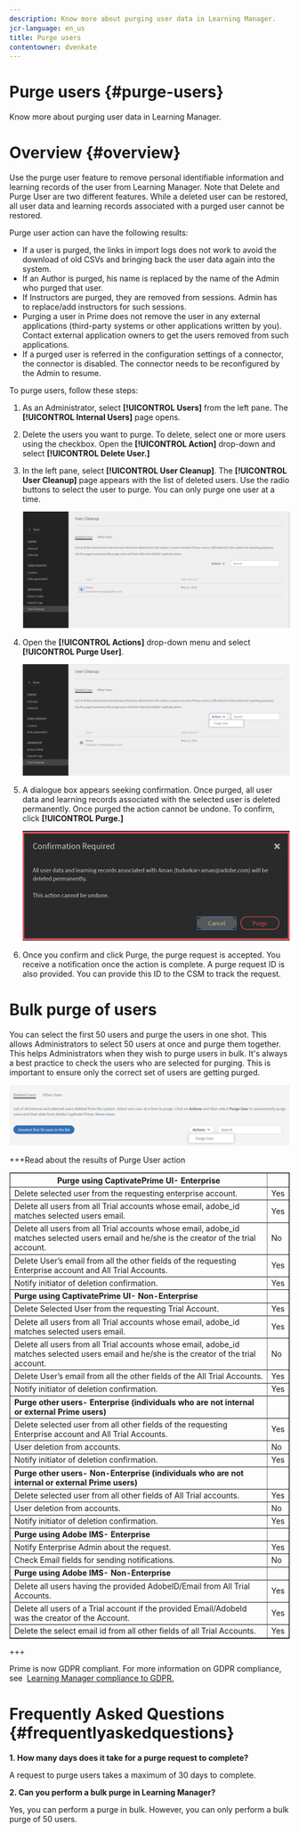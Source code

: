 ```yaml
---
description: Know more about purging user data in Learning Manager.
jcr-language: en_us
title: Purge users
contentowner: dvenkate
---
```



# Purge users {#purge-users}

Know more about purging user data in Learning Manager.

# Overview {#overview}

Use the purge user feature to remove personal identifiable information and learning records of the user from Learning Manager. Note that Delete and Purge User are two different features. While a deleted user can be restored, all user data and learning records associated with a purged user cannot be restored.

Purge user action can have the following results:

* If a user is purged, the links in import logs  does  not work to avoid the download&nbsp;of old CSVs and bringing back the user data again into the system.
* If an Author is purged, his name is replaced by the name of the Admin who purged that user.
* If Instructors are purged, they are removed from sessions. Admin has to&nbsp;replace/add instructors for such sessions.
* Purging a user in Prime does not remove the user in any external applications (third-party systems or other applications written by you). Contact external application owners to get the users removed from such applications.
* If a purged user is referred in the configuration settings of a connector, the connector is disabled. The&nbsp;connector needs to be reconfigured by the Admin to resume.

To purge&nbsp;users, follow these steps:

1. As an Administrator, select **[!UICONTROL Users]** from the left pane. The **[!UICONTROL Internal Users]** page opens.
1. Delete the users you want to purge. To delete, select one or more users using the checkbox. Open the **[!UICONTROL Action]** drop-down and select **[!UICONTROL Delete User.]**
1. In the left pane, select **[!UICONTROL User Cleanup]**. The **[!UICONTROL User Cleanup]** page appears with the list of deleted users. Use the radio buttons to select the user to purge. You can only purge one user at a time.

   ![](assets/purge-1.png)

1. Open the **[!UICONTROL Actions]** drop-down menu and select **[!UICONTROL Purge User]**.&nbsp;

   ![](assets/purge-2.png)

1. A dialogue box appears seeking confirmation. Once purged, all user data and learning records associated with the selected user is deleted permanently. Once purged the action cannot be undone. To confirm, click **[!UICONTROL Purge.]**

   ![](assets/purge-3.png)

1. Once you confirm and click Purge, the purge request is accepted. You receive a notification once the action is complete. A purge request ID is also provided. You can provide this ID to the CSM to track the request.

# Bulk purge of users

You can select the first 50 users and purge the users in one shot. This allows Administrators to select 50 users at once and purge them together. This helps Administrators when they wish to purge users in bulk. It's always a best practice to check the users who are selected for purging. This is important to ensure only the correct set of users are getting purged.&nbsp;

![](assets/bulk-purge-users.png) 

+++Read about the results of Purge User action

<table width="100%" cellspacing="0" cellpadding="1" border="1"> 
 <tbody> 
  <tr> 
   <th><strong>Purge using CaptivatePrime UI- Enterprise</strong></th> 
   <th>&nbsp;</th> 
  </tr> 
  <tr> 
   <td>Delete selected user from the requesting enterprise account.<br></td> 
   <td>Yes</td> 
  </tr> 
  <tr> 
   <td>Delete all users from all Trial accounts whose email, adobe_id matches selected users email.</td> 
   <td>Yes</td> 
  </tr> 
  <tr> 
   <td>Delete all users from all Trial accounts whose email, adobe_id matches selected users email and he/she is the creator of the trial account.</td> 
   <td>No</td> 
  </tr> 
  <tr> 
   <td>Delete User’s email from all the other fields of the requesting Enterprise account and All Trial Accounts.</td> 
   <td>Yes</td> 
  </tr> 
  <tr> 
   <td>Notify initiator of deletion confirmation.</td> 
   <td>Yes</td> 
  </tr> 
  <tr> 
   <td><strong>Purge using CaptivatePrime UI- Non-Enterprise</strong></td> 
   <td>&nbsp;</td> 
  </tr> 
  <tr> 
   <td>Delete Selected User from the requesting Trial Account.</td> 
   <td>Yes</td> 
  </tr> 
  <tr> 
   <td>Delete all users from all Trial accounts whose email, adobe_id matches selected users email.</td> 
   <td>Yes</td> 
  </tr> 
  <tr> 
   <td>Delete all users from all Trial accounts whose email, adobe_id matches selected users email and he/she is the creator of the trial account.</td> 
   <td>No</td> 
  </tr> 
  <tr> 
   <td>Delete User’s email from all the other fields of the All Trial Accounts.</td> 
   <td>Yes</td> 
  </tr> 
  <tr> 
   <td>Notify initiator of deletion confirmation.</td> 
   <td>Yes</td> 
  </tr> 
  <tr> 
   <td><strong>Purge other users- Enterprise (individuals who are not internal or external Prime users)</strong></td> 
   <td>&nbsp;</td> 
  </tr> 
  <tr> 
   <td>Delete selected user from all other fields of the requesting Enterprise account and All Trial Accounts.</td> 
   <td>Yes</td> 
  </tr> 
  <tr> 
   <td>User deletion from accounts.</td> 
   <td>No</td> 
  </tr> 
  <tr> 
   <td>Notify initiator of deletion confirmation.&nbsp;</td> 
   <td>Yes</td> 
  </tr> 
  <tr> 
   <td><strong>Purge</strong>&nbsp;<strong>other users- Non-Enterprise (individuals who are not internal or external Prime users)</strong></td> 
   <td>&nbsp;</td> 
  </tr> 
  <tr> 
   <td>Delete selected user from all other fields of All Trial accounts.</td> 
   <td>Yes</td> 
  </tr> 
  <tr> 
   <td>User deletion from accounts.</td> 
   <td>No</td> 
  </tr> 
  <tr> 
   <td>Notify initiator of deletion confirmation.</td> 
   <td>Yes</td> 
  </tr> 
  <tr> 
   <td><strong>Purge using Adobe IMS- Enterprise</strong></td> 
   <td>&nbsp;</td> 
  </tr> 
  <tr> 
   <td>Notify Enterprise Admin about the request.</td> 
   <td>Yes</td> 
  </tr> 
  <tr> 
   <td>Check Email fields for sending notifications.</td> 
   <td>No</td> 
  </tr> 
  <tr> 
   <td><strong>Purge using Adobe IMS- Non-Enterprise</strong></td> 
   <td>&nbsp;</td> 
  </tr> 
  <tr> 
   <td>Delete all users having the provided AdobeID/Email from All Trial Accounts.</td> 
   <td>Yes</td> 
  </tr> 
  <tr> 
   <td>Delete all users of a Trial account if the provided Email/AdobeId was the creator of the Account.</td> 
   <td>Yes</td> 
  </tr> 
  <tr> 
   <td>Delete the select email id from all other fields of all Trial Accounts.</td> 
   <td>Yes</td> 
  </tr> 
 </tbody> 
</table>

+++

Prime is now GDPR compliant. For more information on GDPR compliance, see&nbsp; [Learning Manager compliance to GDPR.](../../kb/prime-gdpr.md)

# Frequently Asked Questions {#frequentlyaskedquestions}

**1.&nbsp;How many days does it take for a purge request to&nbsp;complete?**

A request to purge users takes a maximum of 30 days to complete.

**2. Can you perform a bulk purge in Learning Manager?**

Yes, you can perform a purge in bulk. However, you can only perform a bulk purge of 50 users.
